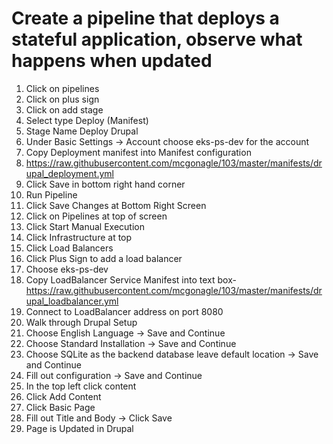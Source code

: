 # Create a pipeline that deploys a stateful application, observe what happens when updated
1.	Click on pipelines
2.	Click on plus sign
3.	Click on add stage 
4.	Select type Deploy (Manifest)
5.	Stage Name Deploy Drupal
6.	Under Basic Settings → Account choose eks-ps-dev for the account
7.	Copy Deployment manifest into Manifest configuration
8.	https://raw.githubusercontent.com/mcgonagle/103/master/manifests/drupal_deployment.yml
9.	Click Save in bottom right hand corner
10.	Run Pipeline
11.	Click Save Changes at Bottom Right Screen
12.	Click on Pipelines at top of screen
13.	Click Start Manual Execution
14.	Click Infrastructure at top 
15.	Click Load Balancers
16.	Click Plus Sign to add a load balancer
17.	Choose eks-ps-dev
18.	Copy LoadBalancer Service Manifest into text box- 
https://raw.githubusercontent.com/mcgonagle/103/master/manifests/drupal_loadbalancer.yml
19.	Connect to LoadBalancer address on port 8080
20.	Walk through Drupal Setup
21.	Choose English Language -> Save and Continue
22.	Choose Standard Installation -> Save and Continue
23.	Choose SQLite as the backend database leave default location -> Save and Continue
24.	Fill out configuration -> Save and Continue
25.	In the top left click content
26.	Click Add Content
27.	Click Basic Page
28.	Fill out Title and Body -> Click Save
29.	Page is Updated in Drupal
 
 
 
 

